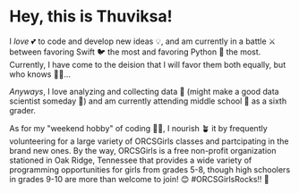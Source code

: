 # Hey, this is Thuviksa!

I *love* 💕 to code and develop new ideas 💡, and am currently in a battle ⚔️ between favoring Swift 🐦 the most and favoring Python 🐍 the most. Currently, I have come to the deision that I will favor them both equally, but who knows 🤷‍♀️...

*Anyways*, I love analyzing and collecting data 📑 (might make a good data scientist someday 🤔) and am currently attending middle school 🏫 as a sixth grader.

As for my "weekend hobby" of coding 👩‍💻, I nourish 🪴 it by frequently volunteering for a large variety of ORCSGirls classes and partcipating in the brand new ones. By the way, ORCSGirls is a free non-profit organization stationed in Oak Ridge, Tennessee that provides a wide variety of programming opportunities for girls from grades 5-8, though high schoolers in grades 9-10 are more than welcome to join! 😊
#ORCSGirlsRocks!! 🥳
